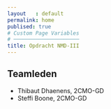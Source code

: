 ```yaml
---
layout   : default
permalink: home
publised: true
# Custom Page Variables
# ─────────────────────
title: Opdracht NMD-III
---
```


Teamleden
---------

 - Thibaut Dhaenens, 2CMO-GD
 - Steffi Boone, 2CMO-GD


